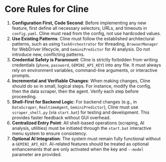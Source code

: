 # Core Rules for Cline
1.  **Configuration First, Code Second**: Before implementing any new feature, first define all necessary selectors, URLs, and timeouts in `config.yaml`. Cline must read from the config, not use hardcoded values.
2.  **Use Existing Patterns**: Cline must follow the established architectural patterns, such as using `TaskOrchestrator` for threading, `BrowserManager` for WebDriver lifecycle, and `GeminiPredictor` for AI analysis. Do not introduce new, conflicting patterns.
3.  **Credential Safety is Paramount**: Cline is strictly forbidden from writing credentials (`phone`, `password`, `GEMINI_API_KEY`) into any file. It must always rely on environment variables, command-line arguments, or interactive prompts.
4.  **Incremental and Verifiable Changes**: When making changes, Cline should do so in small, logical steps. For instance, modify the config, then the data scraper, then the agent. Verify each step before proceeding.
5.  **Shell-First for Backend Logic**: For backend changes (e.g., in `DataScraper`, `RealtimeAgent`, `GeminiPredictor`), Cline must use `scraper_shell.py` (via `start.bat`) for testing and development. This provides faster feedback without GUI overhead.
6.  **Centralized Entry Point**: All shell-based operations (scraping, AI analysis, utilities) must be initiated through the `start.bat` interactive menu system to ensure consistency.
7.  **Optional AI Integration**: The system must remain fully functional without a `GEMINI_API_KEY`. AI-related features should be treated as optional enhancements that are only activated when the key and `--model` parameter are provided.
